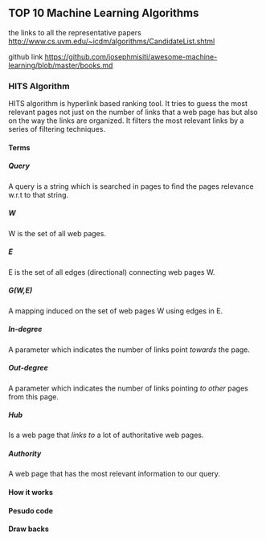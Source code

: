 ## TOP 10 Machine Learning Algorithms

the links to all the representative papers
http://www.cs.uvm.edu/~icdm/algorithms/CandidateList.shtml

github link
https://github.com/josephmisiti/awesome-machine-learning/blob/master/books.md

### HITS Algorithm

HITS algorithm is hyperlink based ranking tool. It tries to guess the
most relevant pages not just on the number of links that a web page has
but also on the way the links are organized. It filters the most
relevant links by a series of filtering techniques. 

#### Terms

##### _Query_ 
A query is  a string which is searched in pages to find the pages
relevance w.r.t to that string.

##### _W_
W is the set of all web pages.

##### _E_
E is the set of all edges (directional) connecting web pages W.

##### _G(W,E)_
A mapping induced on the set of web pages W using edges in E.

##### _In-degree_
A parameter which indicates the number of links point *towards* the
page.

##### _Out-degree_
A parameter which indicates the number of links pointing *to other*
pages from this page.

##### _Hub_
Is a web page that *links to* a lot of authoritative web pages.

##### _Authority_
A web page that has the most relevant information to our query.

#### How it works

#### Pesudo code

#### Draw backs
